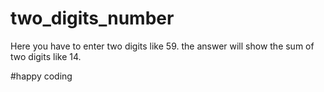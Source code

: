 # two_digits_number
Here you have to enter two digits like 59.
the answer will show the sum of two digits like 14.

#happy coding
